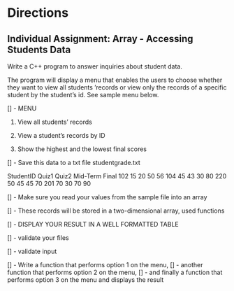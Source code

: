# Directions

## Individual Assignment: Array - Accessing Students Data
Write a C++ program to answer inquiries about student data.

The program will display a menu that enables the users to choose whether they want to view all students ’records or view only the records of a specific student by the student’s id. See sample menu below.


[] - MENU

1. View all students’ records

2. View a student’s records by ID

3. Show the highest and the lowest final scores


[] - Save this data to a txt file studentgrade.txt

StudentID   Quiz1   Quiz2    Mid-Term    Final
102           15      20       50          56
104           45      43       30          80
220           50      45       45          70
201           70      30       70          90


[] - Make sure you read your values from the sample file into an array

[] - These records will be stored in a two-dimensional array, used functions

[] - DISPLAY YOUR RESULT IN A WELL FORMATTED TABLE

[] - validate your files

[] - validate input

[] - Write a function that performs option 1 on the menu, 
[] - another function that performs option 2 on the menu, 
[] - and finally a function that performs option 3 on the menu and displays the result